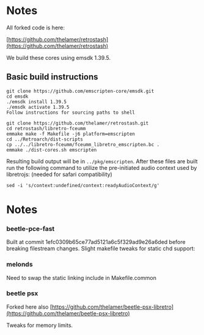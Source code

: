# Notes

All forked code is here: 

[https://github.com/thelamer/retrostash](https://github.com/thelamer/retrostash)

We build these cores using emsdk 1.39.5.

## Basic build instructions

```
git clone https://github.com/emscripten-core/emsdk.git
cd emsdk
./emsdk install 1.39.5
./emsdk activate 1.39.5
Follow instructions for sourcing paths to shell

git clone https://github.com/thelamer/retrostash.git
cd retrostash/libretro-fceumm
emmake make -f Makefile -j6 platform=emscripten
cd ../Retroarch/dist-scripts
cp ../../libretro-fceumm/fceumm_libretro_emscripten.bc .
emmake ./dist-cores.sh emscripten
```

Resulting build output will be in `../pkg/emscripten`.
After these files are built run the following command to utilize the pre-initiated audio context used by libretrojs: (needed for safari compatibility)

```
sed -i 's/context:undefined/context:readyAudioContext/g'
```

# Notes

### beetle-pce-fast

Built at commit 1efc0309b65ce77ad5121a6c5f329ad9e26a6ded before breaking filestream changes. Slight makefile tweaks for static chd support: 

### melonds
Need to swap the static linking include in Makefile.common

### beetle psx

Forked here also [https://github.com/thelamer/beetle-psx-libretro](https://github.com/thelamer/beetle-psx-libretro)

Tweaks for memory limits.
